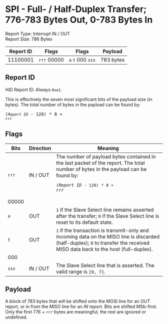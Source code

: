 
# SPI - Full- / Half-Duplex Transfer; 776-783 Bytes Out, 0-783 Bytes In
Report Type: Interrupt IN / OUT<br />
Report Size: 786 Bytes

| Report ID | Flags | Flags | Payload |
|-----------|-------|-------|---------|
| 11100001 | `rrr`&nbsp;00000 | `a`&nbsp;`t`&nbsp;000&nbsp;`sss` | 783 bytes |

## Report ID
HID Report ID.  Always `0xe1`.

This is effectively the seven most significant bits of the payload size (in bytes).  The total number of bytes in the payload can be found by: <pre>(*`Report ID`* - 128) * 8 + *`rrr`*</pre>

## Flags
| Bits  | Direction | Meaning |
|-------|-----------|---------|
| `rrr` | IN / OUT  | The number of payload bytes contained in the last packet of the report.  The total number of bytes in the payload can be found by: <pre>(*`Report ID`* - 128) * 8 + *`rrr`*</pre> |
| 00000 |          |                                                                       |
| `a`   | OUT      | `1` if the Slave Select line remains asserted after the transfer; `0` if the Slave Select line is reset to its default state. |
| `t`   | OUT      | `1` if the transaction is transmit-only and incoming data on the MISO line is discarded (half-duplex); `0` to transfer the received MISO data back to the host (full-duplex). |
| 000   |          |                                                                       |
| `sss` | IN / OUT | The Slave Select line that is asserted.  The valid range is `[0, 7]`. |

## Payload
A block of 783 bytes that will be shifted onto the MOSI line for an *OUT* report, or in from the MISO line for an *IN* report.  Bits are shifted MSb-first.  Only the first 776 + *`rrr`* bytes are meaningful, the rest are ignored or undefined.

